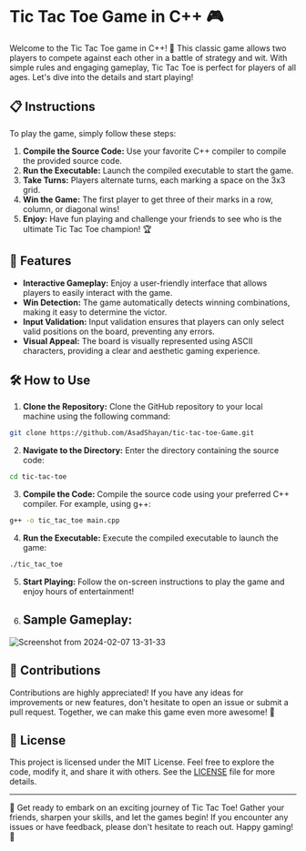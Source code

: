 # Tic Tac Toe Game in C++ 🎮

Welcome to the Tic Tac Toe game in C++! 🌟 This classic game allows two players to compete against each other in a battle of strategy and wit. With simple rules and engaging gameplay, Tic Tac Toe is perfect for players of all ages. Let's dive into the details and start playing!

## 📋 Instructions

To play the game, simply follow these steps:

1. **Compile the Source Code:** Use your favorite C++ compiler to compile the provided source code.
2. **Run the Executable:** Launch the compiled executable to start the game.
3. **Take Turns:** Players alternate turns, each marking a space on the 3x3 grid.
4. **Win the Game:** The first player to get three of their marks in a row, column, or diagonal wins!
5. **Enjoy:** Have fun playing and challenge your friends to see who is the ultimate Tic Tac Toe champion! 🏆

## 🎉 Features

- **Interactive Gameplay:** Enjoy a user-friendly interface that allows players to easily interact with the game.
- **Win Detection:** The game automatically detects winning combinations, making it easy to determine the victor.
- **Input Validation:** Input validation ensures that players can only select valid positions on the board, preventing any errors.
- **Visual Appeal:** The board is visually represented using ASCII characters, providing a clear and aesthetic gaming experience.

## 🛠️ How to Use

1. **Clone the Repository:** Clone the GitHub repository to your local machine using the following command:

```bash
git clone https://github.com/AsadShayan/tic-tac-toe-Game.git
```

2. **Navigate to the Directory:** Enter the directory containing the source code:

```bash
cd tic-tac-toe
```

3. **Compile the Code:** Compile the source code using your preferred C++ compiler. For example, using g++:

```bash
g++ -o tic_tac_toe main.cpp
```

4. **Run the Executable:** Execute the compiled executable to launch the game:

```bash
./tic_tac_toe
```

5. **Start Playing:** Follow the on-screen instructions to play the game and enjoy hours of entertainment!

6. ## Sample Gameplay:


 ![Screenshot from 2024-02-07 13-31-33](https://github.com/AsadShayan/Tic-Tac-Toe-Game/assets/153836414/dc2d7864-a142-4be8-bdf2-daf08678d47b)


## 🤝 Contributions

Contributions are highly appreciated! If you have any ideas for improvements or new features, don't hesitate to open an issue or submit a pull request. Together, we can make this game even more awesome! 🚀

## 📝 License

This project is licensed under the MIT License. Feel free to explore the code, modify it, and share it with others. See the [LICENSE](License) file for more details.

---

🚀 Get ready to embark on an exciting journey of Tic Tac Toe! Gather your friends, sharpen your skills, and let the games begin! If you encounter any issues or have feedback, please don't hesitate to reach out. Happy gaming! 🌟
